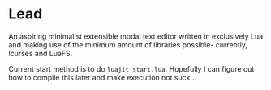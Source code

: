 # Lead

An aspiring minimalist extensible modal text editor written in exclusively Lua
and making use of the minimum amount of libraries possible- currently, lcurses
and LuaFS.

Current start method is to do `luajit start.lua`. Hopefully I can figure out
how to compile this later and make execution not suck...
